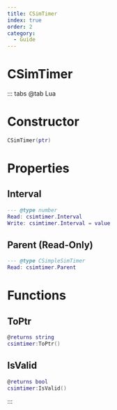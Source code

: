 ```yaml
---
title: CSimTimer
index: true
order: 2
category:
  - Guide
---
```


# CSimTimer

::: tabs
@tab Lua
# Constructor
```lua
CSimTimer(ptr)
```
# Properties
## Interval 
```lua
--- @type number
Read: csimtimer.Interval
Write: csimtimer.Interval = value
```
## Parent (Read-Only)
```lua
--- @type CSimpleSimTimer
Read: csimtimer.Parent
```
# Functions
## ToPtr
```lua
@returns string
csimtimer:ToPtr()
```
## IsValid
```lua
@returns bool
csimtimer:IsValid()
```

:::